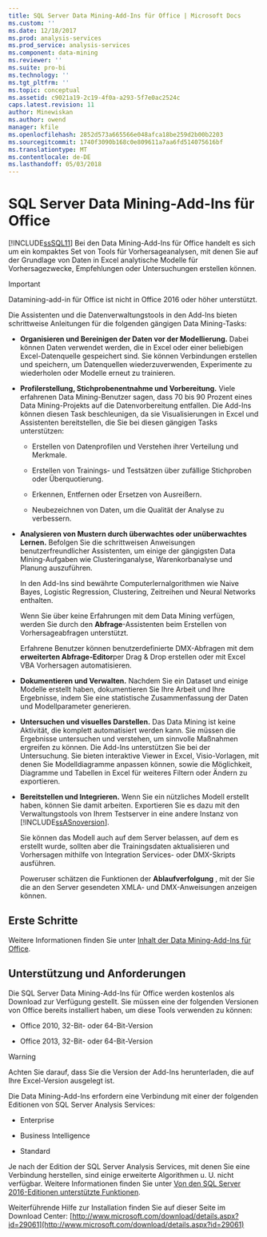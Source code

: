 ```yaml
---
title: SQL Server Data Mining-Add-Ins für Office | Microsoft Docs
ms.custom: ''
ms.date: 12/18/2017
ms.prod: analysis-services
ms.prod_service: analysis-services
ms.component: data-mining
ms.reviewer: ''
ms.suite: pro-bi
ms.technology: ''
ms.tgt_pltfrm: ''
ms.topic: conceptual
ms.assetid: c9021a19-2c19-4f0a-a293-5f7e0ac2524c
caps.latest.revision: 11
author: Minewiskan
ms.author: owend
manager: kfile
ms.openlocfilehash: 2852d573a665566e048afca18be259d2b00b2203
ms.sourcegitcommit: 1740f3090b168c0e809611a7aa6fd514075616bf
ms.translationtype: MT
ms.contentlocale: de-DE
ms.lasthandoff: 05/03/2018
---
```

# <a name="sql-server-data-mining-add-ins-for-office"></a>SQL Server Data Mining-Add-Ins für Office

  [!INCLUDE[ssSQL11](../../includes/sssql11-md.md)] Bei den Data Mining-Add-Ins für Office handelt es sich um ein kompaktes Set von Tools für Vorhersageanalysen, mit denen Sie auf der Grundlage von Daten in Excel analytische Modelle für Vorhersagezwecke, Empfehlungen oder Untersuchungen erstellen können.  
  
> [!IMPORTANT]
> Datamining-add-in für Office ist nicht in Office 2016 oder höher unterstützt.
  
 Die Assistenten und die Datenverwaltungstools in den Add-Ins bieten schrittweise Anleitungen für die folgenden gängigen Data Mining-Tasks:  
  
-   **Organisieren und Bereinigen der Daten vor der Modellierung.** Dabei können Daten verwendet werden, die in Excel oder einer beliebigen Excel-Datenquelle gespeichert sind. Sie können Verbindungen erstellen und speichern, um Datenquellen wiederzuverwenden, Experimente zu wiederholen oder Modelle erneut zu trainieren.  
  
-   **Profilerstellung, Stichprobenentnahme und Vorbereitung.** Viele erfahrenen Data Mining-Benutzer sagen, dass 70 bis 90 Prozent eines Data Mining-Projekts auf die Datenvorbereitung entfallen. Die Add-Ins können diesen Task beschleunigen, da sie Visualisierungen in Excel und Assistenten bereitstellen, die Sie bei diesen gängigen Tasks unterstützen:  
  
    -   Erstellen von Datenprofilen und Verstehen ihrer Verteilung und Merkmale.  
  
    -   Erstellen von Trainings- und Testsätzen über zufällige Stichproben oder Überquotierung.  
  
    -   Erkennen, Entfernen oder Ersetzen von Ausreißern.  
  
    -   Neubezeichnen von Daten, um die Qualität der Analyse zu verbessern.  
  
-   **Analysieren von Mustern durch überwachtes oder unüberwachtes Lernen.** Befolgen Sie die schrittweisen Anweisungen benutzerfreundlicher Assistenten, um einige der gängigsten Data Mining-Aufgaben wie Clusteringanalyse, Warenkorbanalyse und Planung auszuführen.  
  
     In den Add-Ins sind bewährte Computerlernalgorithmen wie Naive Bayes, Logistic Regression, Clustering, Zeitreihen und Neural Networks enthalten.  
  
     Wenn Sie über keine Erfahrungen mit dem Data Mining verfügen, werden Sie durch den **Abfrage**-Assistenten beim Erstellen von Vorhersageabfragen unterstützt.  
  
     Erfahrene Benutzer können benutzerdefinierte DMX-Abfragen mit dem **erweiterten Abfrage-Editor**per Drag &amp; Drop erstellen oder mit Excel VBA Vorhersagen automatisieren.  
  
-   **Dokumentieren und Verwalten.** Nachdem Sie ein Dataset und einige Modelle erstellt haben, dokumentieren Sie Ihre Arbeit und Ihre Ergebnisse, indem Sie eine statistische Zusammenfassung der Daten und Modellparameter generieren.  
  
-   **Untersuchen und visuelles Darstellen.** Das Data Mining ist keine Aktivität, die komplett automatisiert werden kann. Sie müssen die Ergebnisse untersuchen und verstehen, um sinnvolle Maßnahmen ergreifen zu können. Die Add-Ins unterstützen Sie bei der Untersuchung. Sie bieten interaktive Viewer in Excel, Visio-Vorlagen, mit denen Sie Modelldiagramme anpassen können, sowie die Möglichkeit, Diagramme und Tabellen in Excel für weiteres Filtern oder Ändern zu exportieren.  
  
-   **Bereitstellen und Integrieren.** Wenn Sie ein nützliches Modell erstellt haben, können Sie damit arbeiten. Exportieren Sie es dazu mit den Verwaltungstools von Ihrem Testserver in eine andere Instanz von [!INCLUDE[ssASnoversion](../../includes/ssasnoversion-md.md)].  
  
     Sie können das Modell auch auf dem Server belassen, auf dem es erstellt wurde, sollten aber die Trainingsdaten aktualisieren und Vorhersagen mithilfe von Integration Services- oder DMX-Skripts ausführen.  
  
     Poweruser schätzen die Funktionen der **Ablaufverfolgung** , mit der Sie die an den Server gesendeten XMLA- und DMX-Anweisungen anzeigen können.  
  
## <a name="getting-started"></a>Erste Schritte  
 Weitere Informationen finden Sie unter [Inhalt der Data Mining-Add-Ins für Office](http://go.microsoft.com/fwlink/p/?LinkId=616849).  
  
## <a name="support-and-requirements"></a>Unterstützung und Anforderungen  
 Die SQL Server Data Mining-Add-Ins für Office werden kostenlos als Download zur Verfügung gestellt. Sie müssen eine der folgenden Versionen von Office bereits installiert haben, um diese Tools verwenden zu können:  
  
-   Office 2010, 32-Bit- oder 64-Bit-Version  
  
-   Office 2013, 32-Bit- oder 64-Bit-Version  
  
> [!WARNING]  
>  Achten Sie darauf, dass Sie die Version der Add-Ins herunterladen, die auf Ihre Excel-Version ausgelegt ist.  
  
 Die Data Mining-Add-Ins erfordern eine Verbindung mit einer der folgenden Editionen von SQL Server Analysis Services:  
  
-   Enterprise  
  
-   Business Intelligence  
  
-   Standard  
  
 Je nach der Edition der SQL Server Analysis Services, mit denen Sie eine Verbindung herstellen, sind einige erweiterte Algorithmen u. U. nicht verfügbar. Weitere Informationen finden Sie unter [Von den SQL Server 2016-Editionen unterstützte Funktionen](../../analysis-services/analysis-services-features-supported-by-the-editions-of-sql-server-2016.md).  
  
 Weiterführende Hilfe zur Installation finden Sie auf dieser Seite im Download Center: [http://www.microsoft.com/download/details.aspx?id=29061](http://www.microsoft.com/download/details.aspx?id=29061)  
  
  
